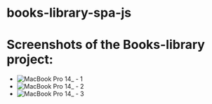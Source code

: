 # books-library-spa-js

# Screenshots of the Books-library project:

- ![MacBook Pro 14_ - 1](https://github.com/ministrov/books-library-spa-js/assets/61511030/c7d128e6-f9da-489b-9b68-7747c901365d)
- ![MacBook Pro 14_ - 2](https://github.com/ministrov/books-library-spa-js/assets/61511030/eeea8564-7fd7-4575-aa4f-e559fd5f2c3d)
- ![MacBook Pro 14_ - 3](https://github.com/ministrov/books-library-spa-js/assets/61511030/6350937c-8746-4f0a-ab26-926d2e662411)
